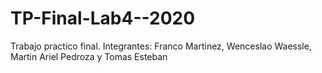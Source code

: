 # TP-Final-Lab4--2020
Trabajo practico final. Integrantes: Franco Martinez, Wenceslao Waessle, Martin Ariel Pedroza y Tomas Esteban
